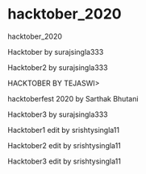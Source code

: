 # hacktober_2020
hacktober_2020

Hacktober by surajsingla333

Hacktober2 by surajsingla333

HACKTOBER BY TEJASWI>

hacktoberfest 2020 by Sarthak Bhutani

Hacktober3 by surajsingla333

Hacktober1 edit by srishtysingla11

Hacktober2 edit by srishtysingla11

Hacktober3 edit by srishtysingla11
